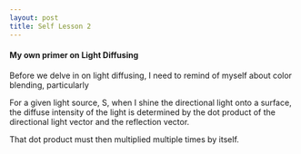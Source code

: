 ```yaml
---
layout: post
title: Self Lesson 2
---
```


#### My own primer on Light Diffusing

Before we delve in on light diffusing, I need to remind of myself about color blending, particularly

For a given light source, S, when I shine the directional light onto a surface, the diffuse intensity of the light is determined by the dot product of the directional light vector and the reflection vector.

That dot product must then multiplied multiple times by itself. 
